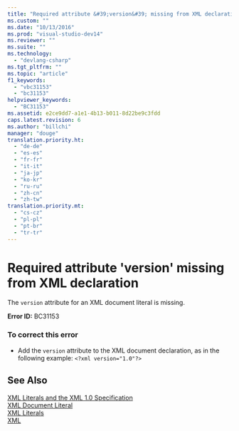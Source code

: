 ```yaml
---
title: "Required attribute &#39;version&#39; missing from XML declaration"
ms.custom: ""
ms.date: "10/13/2016"
ms.prod: "visual-studio-dev14"
ms.reviewer: ""
ms.suite: ""
ms.technology: 
  - "devlang-csharp"
ms.tgt_pltfrm: ""
ms.topic: "article"
f1_keywords: 
  - "vbc31153"
  - "bc31153"
helpviewer_keywords: 
  - "BC31153"
ms.assetid: e2ce9dd7-a1e1-4b13-b011-8d22be9c3fdd
caps.latest.revision: 6
ms.author: "billchi"
manager: "douge"
translation.priority.ht: 
  - "de-de"
  - "es-es"
  - "fr-fr"
  - "it-it"
  - "ja-jp"
  - "ko-kr"
  - "ru-ru"
  - "zh-cn"
  - "zh-tw"
translation.priority.mt: 
  - "cs-cz"
  - "pl-pl"
  - "pt-br"
  - "tr-tr"
---
```

# Required attribute &#39;version&#39; missing from XML declaration
The `version` attribute for an XML document literal is missing.  
  
 **Error ID:** BC31153  
  
### To correct this error  
  
-   Add the `version` attribute to the XML document declaration, as in the following example: `<?xml version="1.0"?>`  
  
## See Also  
 [XML Literals and the XML 1.0 Specification](../Topic/XML%20Literals%20and%20the%20XML%201.0%20Specification%20\(Visual%20Basic\).md)   
 [XML Document Literal](../Topic/XML%20Document%20Literal%20\(Visual%20Basic\).md)   
 [XML Literals](../Topic/XML%20Literals%20\(Visual%20Basic\).md)   
 [XML](../Topic/XML%20in%20Visual%20Basic.md)